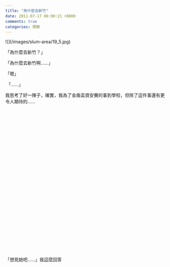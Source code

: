 ```yaml
---
title: "為什麼去新竹"
date: 2011-07-17 00:00:21 +0800
comments: true
categories: 閒聊
---
```

<p>![](/images/slum-area/19_5.jpg)</p><p>「為什麼去新竹？」&nbsp;</p><p>「為什麼去新竹啊&hellip;&hellip;」</p><p>「嗯」</p><p>&nbsp;「&hellip;&hellip;」</p><p>我思考了好一陣子，確實，我為了金盾盃資安賽的事到學校，但除了這件事還有更令人期待的&hellip;&hellip;</p><p>&nbsp;</p><p>&nbsp;</p><p>&nbsp;</p><p>&nbsp;</p><p>&nbsp;</p><p>&nbsp;</p><p>&nbsp;</p><p>&nbsp;</p><p>&nbsp;</p><p>&nbsp;</p><p>&nbsp;</p><p>&nbsp;</p><p>&nbsp;</p><p>&nbsp;</p><p>&nbsp;</p><p>「想見她吧&hellip;&hellip;」我這麼回答</p>
